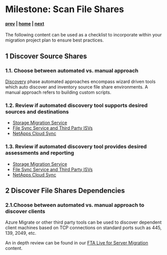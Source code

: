 # Milestone: Scan File Shares

#### [prev](./scan.md) | [home](./readme.md)  | [next](./landingzone.md)

The following content can be used as a checklist to incorporate within your migration project plan to ensure best practices.
## **1 Discover Source Shares** 

### 1.1\. Choose between automated vs. manual approach
[Discovery](https://docs.microsoft.com/en-us/azure/storage/common/storage-migration-overview?toc=/azure/storage/blobs/toc.json#discovery-phase) phase automated approaches encompass wizard driven tools which auto discover and inventory source file share environments. A manual approach refers to building custom scripts. 
 
### 1.2\. Review if automated discovery tool supports desired sources and destinations

- [Storage Migration Service](https://docs.microsoft.com/en-us/windows-server/storage/storage-migration-service/overview#how-the-migration-process-works)
- [File Sync Service and Third Party ISVs](https://docs.microsoft.com/en-us/azure/storage/solution-integration/validated-partners/data-management/migration-tools-comparison?bc=/azure/cloud-adoption-framework/_bread/toc.json&toc=/azure/cloud-adoption-framework/toc.json#supported-azure-services)
- [NetApps Cloud Sync](https://docs.netapp.com/us-en/cloud-manager-sync/reference-supported-relationships.html)
### 1.3\. Review if automated discovery tool provides desired assessments and reporting
- [Storage Migration Service](https://docs.microsoft.com/en-us/windows-server/storage/storage-migration-service/migrate-data#step-1-create-a-job-and-inventory-your-servers-to-figure-out-what-to-migrate)
- [File Sync Service and Third Party ISVs](https://docs.microsoft.com/en-us/azure/storage/solution-integration/validated-partners/data-management/migration-tools-comparison#assessment-and-reporting)
- [NetApps Cloud Sync](https://docs.netapp.com/us-en/cloud-manager-sync/task-managing-reports.html#creating-reports)

## **2 Discover File Shares Dependencies** 

### 2.1\.Choose between automated vs. manual approach to discover clients
Azure Migrate or other third party tools can be used to discover dependent client machines based on TCP connections on standard ports such as 445, 139, 2049, etc. 

An in depth review can be found in our [FTA Live for Server Migration](./server-migration/assess.md) content. 
